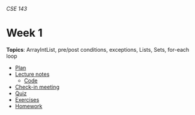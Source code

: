 _CSE 143_
# Week 1
__Topics__: ArrayIntList, pre/post conditions, exceptions, Lists, Sets, for-each loop
* [Plan](plan.md)
* [Lecture notes](lecture-notes.md)
	* [Code](code)
* [Check-in meeting](check-in-meeting.md)
* [Quiz](quiz.md)
* [Exercises](exercises.md)
* [Homework](homework.md)